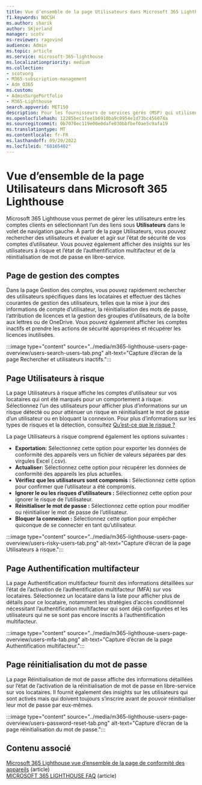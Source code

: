 ```yaml
---
title: Vue d’ensemble de la page Utilisateurs dans Microsoft 365 Lighthouse
f1.keywords: NOCSH
ms.author: sharik
author: SKjerland
manager: scotv
ms-reviewer: ragovind
audience: Admin
ms.topic: article
ms.service: microsoft-365-lighthouse
ms.localizationpriority: medium
ms.collection:
- scotvorg
- M365-subscription-management
- Adm_O365
ms.custom:
- AdminSurgePortfolio
- M365-Lighthouse
search.appverid: MET150
description: Pour les fournisseurs de services gérés (MSP) qui utilisent Microsoft 365 Lighthouse, découvrez la page Utilisateurs.
ms.openlocfilehash: 12285bec1fee1b6910ba9c0954e1d73bc456074a
ms.sourcegitcommit: 0b7070ec119e00e0dafe030bbfbef0ae5c9afa19
ms.translationtype: MT
ms.contentlocale: fr-FR
ms.lasthandoff: 09/29/2022
ms.locfileid: "68165402"
---
```

# <a name="overview-of-the-users-page-in-microsoft-365-lighthouse"></a>Vue d’ensemble de la page Utilisateurs dans Microsoft 365 Lighthouse 

Microsoft 365 Lighthouse vous permet de gérer les utilisateurs entre les comptes clients en sélectionnant l’un des liens sous **Utilisateurs** dans le volet de navigation gauche. À partir de la page Utilisateurs, vous pouvez rechercher des utilisateurs et évaluer et agir sur l’état de sécurité de vos comptes d’utilisateur. Vous pouvez également afficher des insights sur les utilisateurs à risque et l’état de l’authentification multifacteur et de la réinitialisation de mot de passe en libre-service.  
  
## <a name="account-management-page"></a>Page de gestion des comptes  
  
Dans la page Gestion des comptes, vous pouvez rapidement rechercher des utilisateurs spécifiques dans les locataires et effectuer des tâches courantes de gestion des utilisateurs, telles que la mise à jour des informations de compte d’utilisateur, la réinitialisation des mots de passe, l’attribution de licences et la gestion des groupes d’utilisateurs, de la boîte aux lettres ou de OneDrive. Vous pouvez également afficher les comptes inactifs et prendre les actions de sécurité appropriées et récupérer les licences inutilisées.

:::image type="content" source="../media/m365-lighthouse-users-page-overview/users-search-users-tab.png" alt-text="Capture d’écran de la page Rechercher et utilisateurs inactifs.":::

## <a name="risky-users-page"></a>Page Utilisateurs à risque

La page Utilisateurs à risque affiche les comptes d’utilisateur sur vos locataires qui ont été marqués pour un comportement à risque. Sélectionnez l’un des utilisateurs pour afficher plus d’informations sur un risque détecté ou pour atténuer un risque en réinitialisant le mot de passe d’un utilisateur ou en bloquant la connexion. Pour plus d’informations sur les types de risques et la détection, consultez [Qu’est-ce que le risque ?](/azure/active-directory/identity-protection/concept-identity-protection-risks)

La page Utilisateurs à risque comprend également les options suivantes :
- **Exportation:** Sélectionnez cette option pour exporter les données de conformité des appareils vers un fichier de valeurs séparées par des virgules Excel (.csv).
- **Actualiser:** Sélectionnez cette option pour récupérer les données de conformité des appareils les plus actuelles.
- **Vérifiez que les utilisateurs sont compromis :** Sélectionnez cette option pour confirmer que l’utilisateur a été compromis.
- **Ignorer le ou les risques d’utilisateurs :** Sélectionnez cette option pour ignorer le risque de l’utilisateur.  
- **Réinitialiser le mot de passe :** Sélectionnez cette option pour modifier ou réinitialiser le mot de passe de l’utilisateur.
- **Bloquer la connexion :** Sélectionnez cette option pour empêcher quiconque de se connecter en tant qu’utilisateur.

:::image type="content" source="../media/m365-lighthouse-users-page-overview/users-risky-users-tab.png" alt-text="Capture d’écran de la page Utilisateurs à risque.":::

## <a name="multifactor-authentication-page"></a>Page Authentification multifacteur

La page Authentification multifacteur fournit des informations détaillées sur l’état de l’activation de l’authentification multifacteur (MFA) sur vos locataires. Sélectionnez un locataire dans la liste pour afficher plus de détails pour ce locataire, notamment les stratégies d’accès conditionnel nécessitant l’authentification multifacteur qui sont déjà configurées et les utilisateurs qui ne se sont pas encore inscrits à l’authentification multifacteur.

:::image type="content" source="../media/m365-lighthouse-users-page-overview/users-mfa-tab.png" alt-text="Capture d’écran de la page Authentification multifacteur.":::

## <a name="password-reset-page"></a>Page réinitialisation du mot de passe

La page Réinitialisation de mot de passe affiche des informations détaillées sur l’état de l’activation de la réinitialisation de mot de passe en libre-service sur vos locataires. Il fournit également des insights sur les utilisateurs qui sont activés mais qui doivent toujours s’inscrire avant de pouvoir réinitialiser leur mot de passe par eux-mêmes.

:::image type="content" source="../media/m365-lighthouse-users-page-overview/users-password-reset-tab.png" alt-text="Capture d’écran de la page réinitialisation du mot de passe.":::

## <a name="related-content"></a>Contenu associé

[Microsoft 365 Lighthouse vue d’ensemble de la page de conformité des appareils](m365-lighthouse-device-compliance-page-overview.md) (article)\
[MICROSOFT 365 LIGHTHOUSE FAQ](m365-lighthouse-faq.yml) (article)
